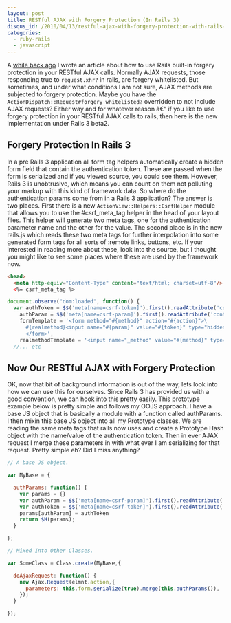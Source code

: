 ```yaml
--- 
layout: post
title: RESTful AJAX with Forgery Protection (In Rails 3)
disqus_id: /2010/04/13/restful-ajax-with-forgery-protection-with-rails-3/
categories: 
  - ruby-rails
  - javascript
---
```



<p>
  A <a href="/2008/6/18/restful-ajax-with-forgery-protection">while back ago</a> I wrote an article about how to use Rails built-in forgery protection in your RESTful AJAX calls. Normally AJAX requests, those responding true to <code>request.xhr?</code> in rails, are forgery whitelisted. But sometimes, and under what conditions I am not sure, AJAX methods are subjected to forgery protection. Maybe you have the <code>ActionDispatch::Request#forgery_whitelisted?</code> overridden to not include AJAX requests? Either way and for whatever reason â€“ if you like to use forgery protection in your RESTful AJAX calls to rails, then here is the new implementation under Rails 3 beta2.
</p>

<h2>Forgery Protection In Rails 3</h2>

<p>
  In a pre Rails 3 application all form tag helpers automatically create a hidden form field that contain the authentication token. These are passed when the form is serialized and if you viewed source, you could see them. However, Rails 3 is unobtrusive, which means you can count on them not polluting your markup with this kind of framework data. So where do the authentication params come from in a Rails 3 application? The answer is two places. First there is a new <code>ActionView::Helpers::CsrfHelper</code> module that allows you to use the #csrf_meta_tag helper in the head of your layout files. This helper will generate two meta tags, one for the authentication parameter name and the other for the value. The second place is in the new rails.js which reads these two meta tags for further interpolation into some generated form tags for all sorts of :remote links, buttons, etc. If your interested in reading more about these, look into the source, but I thought you might like to see some places where these are used by the framework now.
</p>

```html
<head>
  <meta http-equiv="Content-Type" content="text/html; charset=utf-8"/>
  <%= csrf_meta_tag %>
```

```javascript
document.observe("dom:loaded", function() {
  var authToken = $$('meta[name=csrf-token]').first().readAttribute('content'),
    authParam = $$('meta[name=csrf-param]').first().readAttribute('content'),
    formTemplate = '<form method="#{method}" action="#{action}">\
      #{realmethod}<input name="#{param}" value="#{token}" type="hidden">\
      </form>',
    realmethodTemplate = '<input name="_method" value="#{method}" type="hidden">';
  //... etc
```


<h2>Now Our RESTful AJAX with Forgery Protection</h2>

<p>
  OK, now that bit of background information is out of the way, lets look into how we can use this for ourselves. Since Rails 3 has provided us with a good convention, we can hook into this pretty easily. This prototype example below is pretty simple and follows my OOJS approach. I have a base JS object that is basically a module with a function called authParams. I then mixin this base JS object into all my Prototype classes. We are reading the same meta tags that rails now uses and create a Prototype Hash object with the name/value of the authentication token. Then in ever AJAX request I merge these parameters in with what ever I am serializing for that request. Pretty simple eh? Did I miss anything? 
</p>

```javascript
// A base JS object.

var MyBase = {

  authParams: function() {
    var params = {}
    var authParam = $$('meta[name=csrf-param]').first().readAttribute('content');
    var authToken = $$('meta[name=csrf-token]').first().readAttribute('content');
    params[authParam] = authToken
    return $H(params);
  }

};

// Mixed Into Other Classes.

var SomeClass = Class.create(MyBase,{

  doAjaxRequest: function() {
    new Ajax.Request(elmnt.action,{
      parameters: this.form.serialize(true).merge(this.authParams()),
    });
  }

});
```


